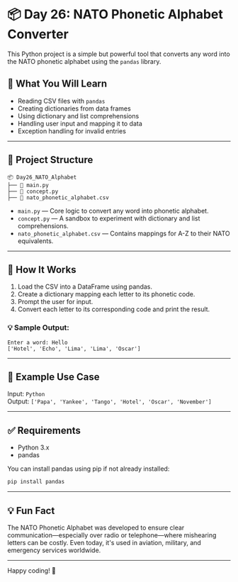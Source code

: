 # 📦 Day 26: NATO Phonetic Alphabet Converter

This Python project is a simple but powerful tool that converts any word into the NATO phonetic alphabet using the `pandas` library.

## 🧠 What You Will Learn

- Reading CSV files with `pandas`
- Creating dictionaries from data frames
- Using dictionary and list comprehensions
- Handling user input and mapping it to data
- Exception handling for invalid entries

---

## 📁 Project Structure

```
📦 Day26_NATO_Alphabet
├── 📄 main.py
├── 📄 concept.py
├── 📄 nato_phonetic_alphabet.csv
```

- `main.py` — Core logic to convert any word into phonetic alphabet.
- `concept.py` — A sandbox to experiment with dictionary and list comprehensions.
- `nato_phonetic_alphabet.csv` — Contains mappings for A-Z to their NATO equivalents.

---

## 🚀 How It Works

1. Load the CSV into a DataFrame using pandas.
2. Create a dictionary mapping each letter to its phonetic code.
3. Prompt the user for input.
4. Convert each letter to its corresponding code and print the result.

### 💡 Sample Output:

```
Enter a word: Hello
['Hotel', 'Echo', 'Lima', 'Lima', 'Oscar']
```

---

## 🧪 Example Use Case

Input: `Python`  
Output: `['Papa', 'Yankee', 'Tango', 'Hotel', 'Oscar', 'November']`

---

## ✅ Requirements

- Python 3.x
- pandas

You can install pandas using pip if not already installed:

```bash
pip install pandas
```

---

## 💡 Fun Fact

The NATO Phonetic Alphabet was developed to ensure clear communication—especially over radio or telephone—where mishearing letters can be costly. Even today, it's used in aviation, military, and emergency services worldwide.

---

Happy coding! 🚀
